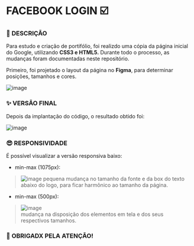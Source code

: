 # FACEBOOK LOGIN :ballot_box_with_check:

### :speech_balloon: **DESCRIÇÃO**

Para estudo e criação de portifólio, foi realizdo uma cópia da página inicial do Google, utilizando **CSS3 e HTML5.** Durante todo o processo, as mudanças foram documentadas neste repositório.

Primeiro, foi projetado o layout da página no **Figma**, para determinar posições, tamanhos e cores. 

![image](https://user-images.githubusercontent.com/119085196/217036943-02d9d4e1-77c0-4756-b061-5a790b1b119e.png)

### :sparkles: **VERSÃO FINAL** 

Depois da implantação do código, o resultado obtido foi: 

![image](https://user-images.githubusercontent.com/119085196/217037164-71132ca9-0fd1-4e5b-9eab-465c96878fa2.png)

### :sunglasses: **RESPONSIVIDADE**

É possível visualizar a versão responsiva baixo:

- min-max (1075px):

>![image](https://user-images.githubusercontent.com/119085196/217037471-a6f86248-af6f-47f4-b450-7af508a978fe.png)
> pequena mudança no tamanho da fonte e da box do texto abaixo do logo, para ficar harmônico ao tamanho da página.

- min-max (500px):

>![image](https://user-images.githubusercontent.com/119085196/217038036-38379ca0-4494-4bc0-ac14-585d39541979.png) <br>
> mudança na disposição dos elementos em tela e dos seus respectivos tamanhos.

### :raising_hand: **OBRIGADX PELA ATENÇÃO!**
